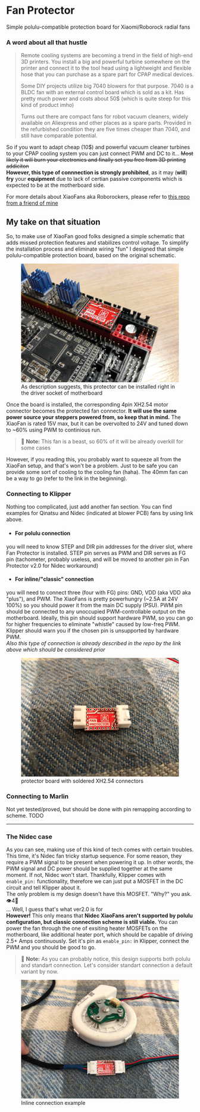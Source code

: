 # Fan Protector
Simple polulu-compatible protection board for Xiaomi/Roborock radial fans

### A word about all that hustle
>Remote cooling systems are becoming a trend in the field of high-end 3D printers. You install a big and powerful turbine somewhere on the printer and connect it to the tool head using a lightweight and flexible hose that you can purchase as a spare part for CPAP medical devices.
>
>Some DIY projects utilize big 7040 blowers for that purpose. 7040 is a BLDC fan with an external control board which is sold as a kit. Has pretty much power and costs about 50$ (which is quite steep for this kind of product imho)
>
>Turns out there are compact fans for robot vacuum cleaners, widely available on Aliexpress and other places as a spare parts. Provided in the refurbished condition they are five times cheaper than 7040, and still have comparable potential.

So if you want to adapt cheap (10$) and powerful vacuum cleaner turbines to your CPAP cooling system you can just connect PWM and DC to it... ~~Most likely it will burn your electronics and finally set you free from 3D printing addiciton~~ <br> **However, this type of connnection is strongly prohibited**, as it may (**will**) **fry** your **equipment** due to lack of certian passive components which is expected to be at the motherboard side.

For more details about XiaoFans aka Roborockers, please refer to <a href="https://github.com/condottab/Roborock-CPAP" target="_blank">this repo from a friend of mine</a>

My take on that situation
---
So, to make use of XiaoFan good folks designed a simple schematic that adds missed protection features and stabilizes control voltage. To simplify the installation process and eliminate wiring "fun" I designed that simple polulu-compatible protection board, based on the original schematic.

<figure>
    <img src="/readme_pics/polulu_installed.jpg"
         alt="protector installed in polulu socket">
    <figcaption>As description suggests, this protector can be installed right in the driver socket of motherboard</figcaption>
</figure>

Once the board is installed, the corresponding 4pin XH2.54 motor connector becomes the protected fan connector. **It will use the same power source your steppers powered from, so keep that in mind.** The XiaoFan is rated 15V max, but it can be overvolted to 24V and tuned down to ~60% using PWM to continious run. 

> :pushpin: **Note:** This fan is a beast, so 60% of it will be already overkill for some cases

However, if you reading this, you probably want to squeeze all from the XiaoFan setup, and that's won't be a problem. Just to be safe you can provide some sort of cooling to the cooling fan (haha). The 40mm fan can be a way to go (refer to the link in the beginning).

### Connecting to Klipper
Nothing too complicated, just add another fan section. You can find examples for Qinatsu and Nidec (indicated at blower PCB) fans by using link above. 

* #### For polulu connection
you will need to know STEP and DIR pin addresses for the driver slot, where Fan Protector is installed. STEP pin serves as PWM and DIR serves as FG pin (tachometer, probably useless, and will be moved to another pin in Fan Protector v2.0 for Nidec workaround)

* #### For inline/"classic" connection
you will need to connect three (four with FG) pins: GND, VDD (aka VDD aka "plus"), and PWM. The XiaoFans is pretty powerhungry (~2.5A at 24V 100%) so you should power it from the main DC supply (PSU). PWM pin should be connected to any unoccupied PWM-controllable output on the motherboard. Ideally, this pin should support hardware PWM, so you can go for higher frequencies to eliminate "whistle" caused by low-freq PWM. Klipper should warn you if the chosen pin is unsupported by hardware PWM. <br> *Also this type of connection is already described in the repo by the link above which should be considered prior*

<figure>
    <img src="/readme_pics/inline.jpg"
         alt="protector board with XH2.54 connectors installed">
    <figcaption>protector board with soldered XH2.54 connectors</figcaption>
</figure>

### Connecting to Marlin

Not yet tested/proved, but should be done with pin remapping according to scheme. TODO

---

### The Nidec case
As you can see, making use of this kind of tech comes with certain troubles. This time, it's Nidec fan tricky startup sequence. For some reason, they require a PWM signal to be present when powering it up. In other words, the PWM signal and DC power should be supplied together at the same moment. If not, Nidec won't start. Thankfully, Klipper comes with `enable_pin:` functionality, therefore we can just put a MOSFET in the DC circuit and tell Klipper about it.<br>
The only problem is my design doesn't have this MOSFET. "Why?" you ask. :eye:4:goat: <br>... Well, I guess that's what ver2.0 is for <br>
**However!** This only means that **Nidec XiaoFans aren't supported by polulu configuration, but classic connection scheme is still viable.** You can power the fan through the one of exsiting heater MOSFETs on the motherboard, like additional heater port, which should be capable of driving 2.5+ Amps continuously. Set it's pin as `enable_pin:` in Klipper, connect the PWM and you should be good to go.
> :pushpin: **Note:** As you can probably notice, this design supports both polulu and standart connection. Let's consider standart connection a default variant by now. 

<figure>
    <img src="/readme_pics/inline_installed.jpg"
         alt="protector installed inline">
    <figcaption>Inline connection example</figcaption>
</figure>
